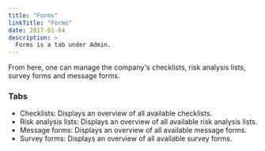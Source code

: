 ```yaml
---
title: "Forms"
linkTitle: "Forms"
date: 2017-01-04
description: >
  Forms is a tab under Admin.
---
```

From here, one can manage the company's checklists, risk analysis lists, survey forms and message forms.

### Tabs

- Checklists: Displays an overview of all available checklists.
- Risk analysis lists: Displays an overview of all available risk analysis lists.
- Message forms: Displays an overview of all available message forms.
- Survey forms: Displays an overview of all available survey forms.  
